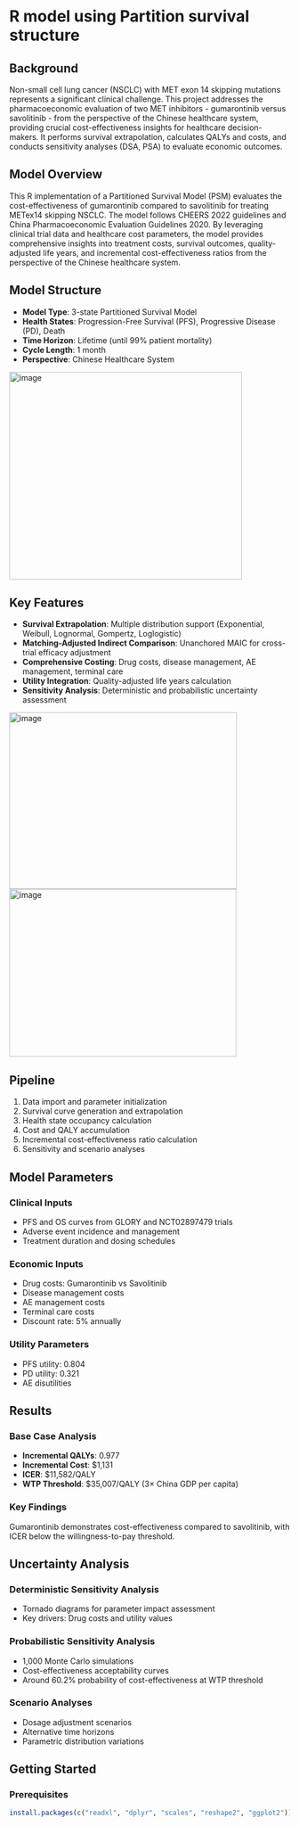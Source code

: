 # R model using Partition survival structure

## Background
Non-small cell lung cancer (NSCLC) with MET exon 14 skipping mutations represents a significant clinical challenge. This project addresses the pharmacoeconomic evaluation of two MET inhibitors - gumarontinib versus savolitinib - from the perspective of the Chinese healthcare system, providing crucial cost-effectiveness insights for healthcare decision-makers. It performs survival extrapolation, calculates QALYs and costs, and conducts sensitivity analyses (DSA, PSA) to evaluate economic outcomes.

## Model Overview
This R implementation of a Partitioned Survival Model (PSM) evaluates the cost-effectiveness of gumarontinib compared to savolitinib for treating METex14 skipping NSCLC. The model follows CHEERS 2022 guidelines and China Pharmacoeconomic Evaluation Guidelines 2020. By leveraging clinical trial data and healthcare cost parameters, the model provides comprehensive insights into treatment costs, survival outcomes, quality-adjusted life years, and incremental cost-effectiveness ratios from the perspective of the Chinese healthcare system.

## Model Structure
- **Model Type**: 3-state Partitioned Survival Model
- **Health States**: Progression-Free Survival (PFS), Progressive Disease (PD), Death
- **Time Horizon**: Lifetime (until 99% patient mortality)
- **Cycle Length**: 1 month
- **Perspective**: Chinese Healthcare System
<img width="418" height="373" alt="image" src="https://github.com/user-attachments/assets/fc0376f9-8759-41fb-b076-cf752f25eddc" />

## Key Features
- **Survival Extrapolation**: Multiple distribution support (Exponential, Weibull, Lognormal, Gompertz, Loglogistic)
- **Matching-Adjusted Indirect Comparison**: Unanchored MAIC for cross-trial efficacy adjustment
- **Comprehensive Costing**: Drug costs, disease management, AE management, terminal care
- **Utility Integration**: Quality-adjusted life years calculation
- **Sensitivity Analysis**: Deterministic and probabilistic uncertainty assessment
<img width="409" height="317" alt="image" src="https://github.com/user-attachments/assets/7219a9b9-bf48-41d2-8601-279dcdf62a5e" />
<img width="408" height="301" alt="image" src="https://github.com/user-attachments/assets/83ee6571-4bc8-4b25-8149-4a8e47158686" />

## Pipeline
1. Data import and parameter initialization
2. Survival curve generation and extrapolation
3. Health state occupancy calculation
4. Cost and QALY accumulation
5. Incremental cost-effectiveness ratio calculation
6. Sensitivity and scenario analyses

## Model Parameters
### Clinical Inputs
- PFS and OS curves from GLORY and NCT02897479 trials
- Adverse event incidence and management
- Treatment duration and dosing schedules

### Economic Inputs
- Drug costs: Gumarontinib vs Savolitinib
- Disease management costs
- AE management costs
- Terminal care costs
- Discount rate: 5% annually

### Utility Parameters
- PFS utility: 0.804
- PD utility: 0.321
- AE disutilities

## Results
### Base Case Analysis
- **Incremental QALYs**: 0.977
- **Incremental Cost**: $1,131
- **ICER**: $11,582/QALY
- **WTP Threshold**: $35,007/QALY (3× China GDP per capita)

### Key Findings
Gumarontinib demonstrates cost-effectiveness compared to savolitinib, with ICER below the willingness-to-pay threshold.

## Uncertainty Analysis
### Deterministic Sensitivity Analysis
- Tornado diagrams for parameter impact assessment
- Key drivers: Drug costs and utility values

### Probabilistic Sensitivity Analysis
- 1,000 Monte Carlo simulations
- Cost-effectiveness acceptability curves
- Around 60.2% probability of cost-effectiveness at WTP threshold

### Scenario Analyses
- Dosage adjustment scenarios
- Alternative time horizons
- Parametric distribution variations

## Getting Started
### Prerequisites
```r
install.packages(c("readxl", "dplyr", "scales", "reshape2", "ggplot2"))
